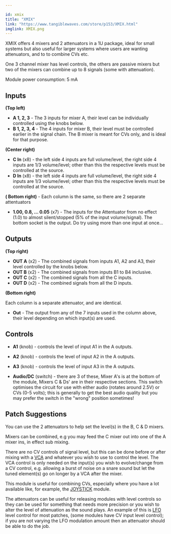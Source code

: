 ```yaml
---

id: xmix
title: "XMIX"
link: "https://www.tangiblewaves.com/store/p153/XMIX.html"
imglink: XMIX.png
---
```





XMIX offers 4 mixers and 2 attenuators in a 1U package, ideal for small systems but also useful for larger systems where users are wanting attenuators, and to to combine CVs etc.

One 3 channel mixer has level controls, the others are passive mixers but two of the mixers can combine up to 8 signals (some with attenuation).

Module power consumption: 5 mA

## Inputs

**(Top left)**

*   **A 1, 2, 3** - The 3 inputs for mixer A, their level can be individually controlled using the knobs below.
*   **B 1, 2, 3, 4** - The 4 inputs for mixer B, their level must be controlled earlier in the signal chain. The B mixer is meant for CVs only, and is ideal for that purpose.

**(Center right)**

*   **C In** (x8) - the left side 4 inputs are full volume/level, the right side 4 inputs are 1/3 volume/level; other than this the respective levels must be controlled at the source.
*   **D In** (x8) - the left side 4 inputs are full volume/level, the right side 4 inputs are 1/3 volume/level; other than this the respective levels must be controlled at the source.

**( Bottom right)** - Each column is the same, so there are 2 separate attentuators

*   **1.00, 0.8, ... 0.05** (x7) - The inputs for the Attentuator from no effect (1.0) to almost silent/stopped (5% of the input volume/signal). The bottom socket is the output. Do try using more than one input at once...

## Outputs

**(Top right)**

*   **OUT A** (x2) - The combined signals from inputs A1, A2 and A3, their level controlled by the knobs below.
*   **OUT B** (x2) - The combined signals from inputs B1 to B4 inclusive.
*   **OUT C** (x2) - The combined signals from all the C inputs.
*   **OUT D** (x2) - The combined signals from all the D inputs.

**(Bottom right)**

Each column is a separate attenuator, and are identical.

*   **Out** - The output from any of the 7 inputs used in the column above, their level depending on which input(s) are used.

## Controls

*   **A1** (knob) - controls the level of input A1 in the A outputs.
*   **A2** (knob) - controls the level of input A2 in the A outputs.
*   **A3** (knob) - controls the level of input A3 in the A outputs.
    
*   **Audio/DC** (switch) - there are 3 of these, Mixer A's is at the bottom of the module, Mixers C & Ds' are in their respective sections. This switch optimises the circuit for use with either audio (rotates around 2.5V) or CVs (0-5 volts); this is generally to get the best audio quality but you may prefer the switch in the "wrong" position sometimes!

## Patch Suggestions

You can use the 2 attenuators to help set the level(s) in the B, C & D mixers.

Mixers can be combined, e.g you may feed the C mixer out into one of the A mixer ins, in effect sub mixing.

There are no CV controls of signal level, but this can be done before or after mixing with a [VCA](https://wiki.aemodular.com/pmwiki.php/AeManual/4VCA) and whatever you wish to use to control the level. The VCA control is only needed on the input(s) you wish to evolve/change from a CV control, e.g. allowing a burst of noise on a snare sound but let the tuned element(s) go on longer by a VCA after the mixer.

This module is useful for combining CVs, especially where you have a lot available like, for example, the [JOYSTICK](https://wiki.aemodular.com/pmwiki.php/AeManual/JOYSTICK) module.

The attenuators can be useful for releasing modules with level controls so they can be used for something that needs more precision or you wish to alter the level of attenuation as the sound plays. An example of this is [LFO](https://wiki.aemodular.com/pmwiki.php/AeManual/2LFO) level control for most patches, (some modules have CV input level control); if you are not varying the LFO modulation amount then an attenuator should be able to do the job.






